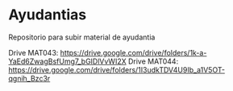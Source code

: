 # Ayudantias
Repositorio para subir material de ayudantia


Drive MAT043: https://drive.google.com/drive/folders/1k-a-YaEd6ZwagBsfUmg7_bGIDlVvWI2X
Drive MAT044: https://drive.google.com/drive/folders/1I3udkTDV4U9Ib_a1V5OT-qgnih_Bzc3r
